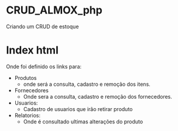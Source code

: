 # CRUD_ALMOX_php
Criando um CRUD de estoque


# Index html
Onde foi definido os links para:
- Produtos
    - onde será a consulta, cadastro e remoção dos itens. 
- Fornecedores
    - Onde sera a consulta, cadastro e remoção dos fornecedores.
- Usuarios:
    - Cadastro de usuarios que irão retirar produto
- Relatorios:
    - Onde é consultado ultimas alterações do produto
